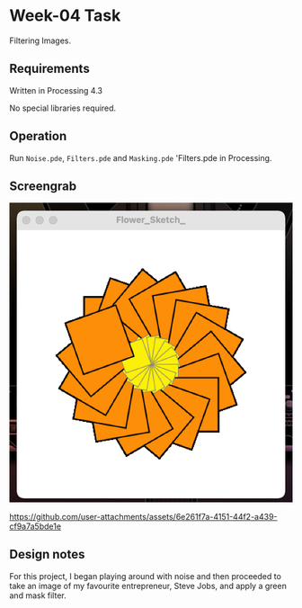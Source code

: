 # Week-04 Task

Filtering Images.

## Requirements

Written in Processing 4.3

No special libraries required.

## Operation

Run `Noise.pde`, `Filters.pde` and `Masking.pde` 'Filters.pde in Processing. 

## Screengrab

![image alt](https://github.com/Jollyboytheo/Computational-Practices-Sound-and-Image-Processing-/blob/20054eadab790781aaaeec564c1d298029dd80d2/Week%203/Screenshot%20(1).png)


https://github.com/user-attachments/assets/6e261f7a-4151-44f2-a439-cf9a7a5bde1e



## Design notes

For this project, I began playing around with noise and then proceeded to take an image of my favourite entrepreneur, Steve Jobs, and apply a green and mask filter.
